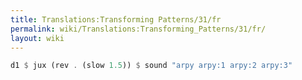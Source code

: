 ```yaml
---
title: Translations:Transforming Patterns/31/fr
permalink: wiki/Translations:Transforming_Patterns/31/fr/
layout: wiki
---
```


``` haskell
d1 $ jux (rev . (slow 1.5)) $ sound "arpy arpy:1 arpy:2 arpy:3"
```
